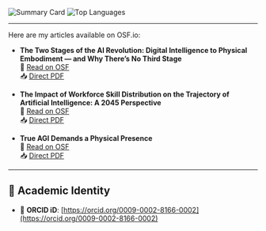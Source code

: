 ![Summary Card](https://github-profile-summary-cards.vercel.app/api/cards/profile-details?username=ravirajchilka&layout=compact&card_width=500&langs_count=10&hide_border=true)
![Top Languages](https://github-readme-stats.vercel.app/api/top-langs/?username=ravirajchilka&layout=compact&card_width=500&langs_count=10&hide_border=true)



---



Here are my articles available on OSF.io:

- **The Two Stages of the AI Revolution: Digital Intelligence to Physical Embodiment — and Why There’s No Third Stage**  
  📄 [Read on OSF](https://doi.org/10.17605/OSF.IO/ZKJUY)  
  📥 [Direct PDF](https://osf.io/bd8tf)

- **The Impact of Workforce Skill Distribution on the Trajectory of Artificial Intelligence: A 2045 Perspective**  
  📄 [Read on OSF](https://doi.org/10.17605/OSF.IO/ZP3S9)  
  📥 [Direct PDF](https://osf.io/xew4a)

- **True AGI Demands a Physical Presence**  
  📄 [Read on OSF](https://osf.io/3dv98/)  
  📥 [Direct PDF](https://osf.io/jrfns)

---

## 🧬 Academic Identity

- 📘 **ORCID iD**: [https://orcid.org/0009-0002-8166-0002](https://orcid.org/0009-0002-8166-0002)  
 



